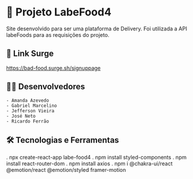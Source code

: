 # 🍟 Projeto LabeFood4

Site desenvolvido para ser uma plataforma de Delivery. Foi utilizada a API labeFoods para as requisições do projeto.

## 📱 Link Surge
https://bad-food.surge.sh/signuppage


## 👩‍💻 Desenvolvedores
    - Amanda Azevedo
    - Gabriel Marcelino
    - Jefferson Vieira
    - José Neto
    - Ricardo Ferrão

## 🛠 Tecnologias e Ferramentas
. npx create-react-app labe-food4
. npm install styled-components
. npm install react-router-dom
. npm install axios
. npm i @chakra-ui/react @emotion/react @emotion/styled framer-motion
